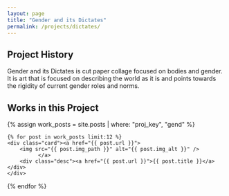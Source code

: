 ```yaml
---
layout: page
title: "Gender and its Dictates"
permalink: /projects/dictates/
---
```


## Project History

Gender and its Dictates is cut paper collage focused on bodies and gender. It is art that is focused on describing the world as it is and points towards the rigidity of current gender roles and norms.

## Works in this Project
<div class="resp-gallery">
 {% assign work_posts = site.posts | where: "proj_key", "gend" %}

    {% for post in work_posts limit:12 %}
    <div class="card"><a href="{{ post.url }}">
        <img src="{{ post.img_path }}" alt="{{ post.img_alt }}" />
              </a>
        <div class="desc"><a href="{{ post.url }}">{{ post.title }}</a></div>
    </div>
  {% endfor %}
</div>